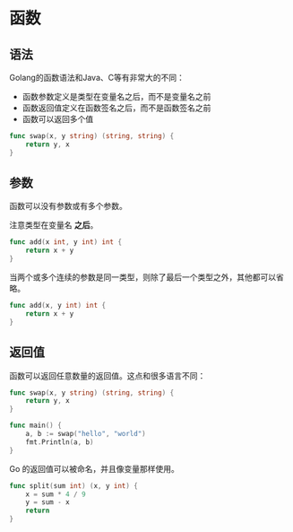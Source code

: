 # 函数

## 语法

Golang的函数语法和Java、C等有非常大的不同：

- 函数参数定义是类型在变量名之后，而不是变量名之前
- 函数返回值定义在函数签名之后，而不是函数签名之前
- 函数可以返回多个值

```go
func swap(x, y string) (string, string) {
	return y, x
}
```

## 参数

函数可以没有参数或有多个参数。

注意类型在变量名 **之后**。

```go
func add(x int, y int) int {
	return x + y
}
```

当两个或多个连续的参数是同一类型，则除了最后一个类型之外，其他都可以省略。

```go
func add(x, y int) int {
	return x + y
}
```

## 返回值

函数可以返回任意数量的返回值。这点和很多语言不同：

```go
func swap(x, y string) (string, string) {
	return y, x
}

func main() {
	a, b := swap("hello", "world")
	fmt.Println(a, b)
}
```

Go 的返回值可以被命名，并且像变量那样使用。

```go
func split(sum int) (x, y int) {
	x = sum * 4 / 9
	y = sum - x
	return
}
```


